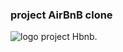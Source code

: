### project AirBnB clone 
![logo project Hbnb.](https://github.com/dev-tch/AirBnB_clone/main/pictures/hbnb_logo.png)
